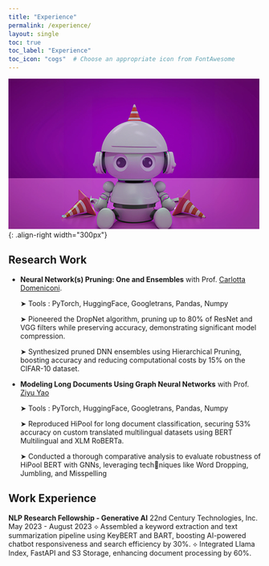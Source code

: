 ```yaml
---
title: "Experience"
permalink: /experience/
layout: single
toc: true
toc_label: "Experience"
toc_icon: "cogs"  # Choose an appropriate icon from FontAwesome
---
```


![Illustration of combining vision and language modalities](/images/RCPPO.png){: .align-right width="300px"}
## Research Work
- **Neural Network(s) Pruning: One and Ensembles** with Prof. [Carlotta Domeniconi](https://www.gmu.edu/profiles/cdomenic).
  
  ➤ Tools : PyTorch, HuggingFace, Googletrans, Pandas, Numpy
  
  ➤ Pioneered the DropNet algorithm, pruning up to 80% of ResNet and VGG filters while preserving accuracy, demonstrating significant model compression.
  
  ➤ Synthesized pruned DNN ensembles using Hierarchical Pruning, boosting accuracy and reducing computational costs by 15% on the CIFAR-10 dataset.
  
- **Modeling Long Documents Using Graph Neural Networks** with Prof. [Ziyu Yao](https://www.gmu.edu/profiles/ziyuyao)
  
   ➤ Tools : PyTorch, HuggingFace, Googletrans, Pandas, Numpy
  
   ➤ Reproduced HiPool for long document classification, securing 53% accuracy on custom translated multilingual
  datasets using BERT Multilingual and XLM RoBERTa.
  
   ➤ Conducted a thorough comparative analysis to evaluate robustness of HiPool BERT with GNNs, leveraging techniques like 
  Word Dropping, Jumbling, and Misspelling

## Work Experience

**NLP Research Fellowship - Generative AI**  22nd Century Technologies, Inc.                    May 2023 - August 2023
⟡ Assembled a keyword extraction and text summarization pipeline using KeyBERT and BART, boosting AI-powered
chatbot responsiveness and search efficiency by 30%.
⟡ Integrated Llama Index, FastAPI and S3 Storage, enhancing document processing by 60%.
